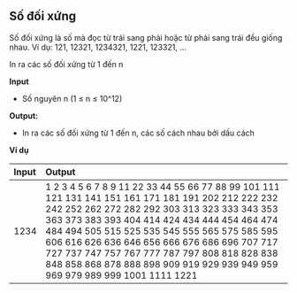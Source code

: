 ## Số đối xứng

Số đối xứng là số mà đọc từ trái sang phải hoặc từ phải sang trái đều giống nhau. Ví dụ: 121, 12321, 1234321, 1221, 123321, ...

In ra các số đối xứng từ 1 đến n

**Input**

- Số nguyên n (1 ≤ n ≤ 10^12)

**Output:**

- In ra các số đối xứng từ 1 đến n, các số cách nhau bởi dấu cách

**Ví dụ**

| Input | Output |
|:-------|:--------|
| 1234 | 1 2 3 4 5 6 7 8 9 11 22 33 44 55 66 77 88 99 101 111 121 131 141 151 161 171 181 191 202 212 222 232 242 252 262 272 282 292 303 313 323 333 343 353 363 373 383 393 404 414 424 434 444 454 464 474 484 494 505 515 525 535 545 555 565 575 585 595 606 616 626 636 646 656 666 676 686 696 707 717 727 737 747 757 767 777 787 797 808 818 828 838 848 858 868 878 888 898 909 919 929 939 949 959 969 979 989 999 1001 1111 1221|




